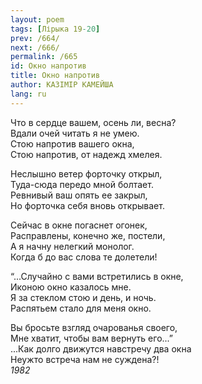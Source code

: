 ```yaml
---
layout: poem
tags: [Лірыка 19-20]
prev: /664/
next: /666/
permalink: /665
id: Окно напротив
title: Окно напротив
author: КАЗІМІР КАМЕЙША
lang: ru
---
```



Что в сердце вашем, осень ли, весна?  
Вдали очей читать я не умею.  
Стою напротив вашего окна,  
Стою напротив, от надежд хмелея.  

Неслышно ветер форточку открыл,  
Туда-сюда передо мной болтает.  
Ревнивый ваш опять ее закрыл,  
Но форточка себя вновь открывает.  

Сейчас в окне погаснет огонек,  
Расправлены, конечно же, постели,  
А я начну нелегкий монолог.  
Когда б до вас слова те долетели!  

“...Случайно с вами встретились в окне,  
Иконою окно казалось мне.  
Я за стеклом стою и день, и ночь.  
Распятьем стало для меня окно.  

Вы бросьте взгляд очарованья своего,  
Мне хватит, чтобы вам вернуть его...”  
...Как долго движутся навстречу два окна  
Неужто встреча нам не суждена?!  
*1982*  
